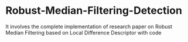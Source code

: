 # Robust-Median-Filtering-Detection
It involves the complete implementation of research paper on Robust Median Filtering based on Local Difference Descriptor with code

